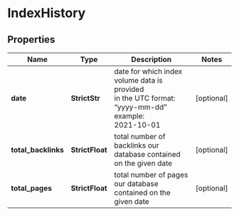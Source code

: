 # IndexHistory


## Properties

| Name | Type | Description | Notes |
|------------ | ------------- | ------------- | -------------|
**date** | **StrictStr** | date for which index volume data is provided<br>in the UTC format: “yyyy-mm-dd”<br>example:<br>2021-10-01 |[optional]|
**total_backlinks** | **StrictFloat** | total number of backlinks our database contained on the given date |[optional]|
**total_pages** | **StrictFloat** | total number of pages our database contained on the given date |[optional]|